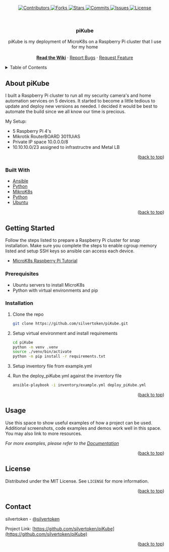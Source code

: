 <div id="top"></div>
<!--
*** Thanks for checking out the Best-README-Template. If you have a suggestion
*** that would make this better, please fork the repo and create a pull request
*** or simply open an issue with the tag "enhancement".
*** Don't forget to give the project a star!
*** Thanks again! Now go create something AMAZING! :D
-->

<p align="center">
	<a href="https://github.com/silvertoken/piKube/graphs/contributors">
    	<img src="https://shields.io/github/contributors/silvertoken/piKube.svg?style=plastic" alt="Contributors">
	</a>
	<a href="https://github.com/silvertoken/piKube/network/members">
    	<img src="https://shields.io/github/forks/silvertoken/piKube.svg?style=plastic" alt="Forks">
	</a>
	<a href="https://github.com/silvertoken/piKube/stargazers">
    	<img src="https://shields.io/github/stars/silvertoken/piKube.svg?style=plastic" alt="Stars">
	</a>
	<a href="https://github.com/silvertoken/piKube/pulse">
    	<img src="https://shields.io/github/commit-activity/m/silvertoken/piKube.svg?style=plastic" alt="Commits">
	</a>
	<a href="https://github.com/silvertoken/piKube/issues">
    	<img src="https://shields.io/github/issues/silvertoken/piKube.svg?style=plastic" alt="Issues">
	</a>
	<a href="https://github.com/silvertoken/piKube/blob/master/LICENSE">
    	<img src="https://shields.io/github/license/silvertoken/piKube.svg?style=plastic" alt="License">
	</a>
</p>

<!-- PROJECT LOGO -->
<br />
<div align="center">

  <h3 align="center">piKube</h3>

  <p align="center">
    piKube is my deployment of MicroK8s on a Raspberry Pi cluster that I use for my home
    <br />
    <br />
	<a href="https://github.com/silvertoken/piKube/wiki"><strong>Read the Wiki</strong></a>
	·
    <a href="https://github.com/silvertoken/piKube/issues">Report Bugs</a>
    ·
    <a href="https://github.com/silvertoken/piKube/issues">Request Feature</a>
  </p>
</div>

<!-- TABLE OF CONTENTS -->
<details>
  <summary>Table of Contents</summary>
  <ol>
    <li>
      <a href="#about-piKube">About piKube</a>
      <ul>
        <li><a href="#built-with">Built With</a></li>
      </ul>
    </li>
    <li>
      <a href="#getting-started">Getting Started</a>
      <ul>
        <li><a href="#prerequisites">Prerequisites</a></li>
        <li><a href="#installation">Installation</a></li>
      </ul>
    </li>
    <li><a href="#usage">Usage</a></li>
    <li><a href="#license">License</a></li>
    <li><a href="#contact">Contact</a></li>
  </ol>
</details>

<!-- ABOUT piKube -->
## About piKube

I built a Raspberry Pi cluster to run all my security camera's and home automation services on 5 devices.  It started to become a little tedious to update and deploy new versions as needed.  I decided it would be best to automate the build since we all know our time is precious.

My Setup:
* 5 Raspberry Pi 4's
* Mikrotik RouterBOARD 3011UiAS
* Private IP space 10.0.0.0/8
* 10.10.10.0/23 assigned to infrastructre and Metal LB

<p align="right">(<a href="#top">back to top</a>)</p>

### Built With

* [Ansible](https://www.ansible.com)
* [Python](https://www.python.org/)
* [MikroK8s](https://microk8s.io/)
* [Python](https://www.raspberrypi.org/)
* [Ubuntu](https://ubuntu.com/download/raspberry-pi)

<p align="right">(<a href="#top">back to top</a>)</p>

<!-- GETTING STARTED -->
## Getting Started

Follow the steps listed to prepare a Raspberry Pi cluster for snap installation.  Make sure you complete the steps to enable cgroup memory listed and setup SSH keys so ansible can access each device.

* [MicroK8s Raspberry Pi Tutorial](https://ubuntu.com/tutorials/how-to-kubernetes-cluster-on-raspberry-pi#1-overview)

### Prerequisites

* Ubuntu servers to install MicroK8s
* Python with virtual environments and pip

### Installation

1. Clone the repo
   ```sh
   git clone https://github.com/silvertoken/piKube.git
   ```
3. Setup virtual environment and install requirements
   ```sh
   cd piKube
   python -m venv .venv
   source ./venv/bin/activate
   python -m pip install -r requirements.txt
   ```
4. Setup inventory file from example.yml
   
5. Run the deploy_piKube.yml against the inventory file
   ```sh
   ansible-playbook -i inventory/example.yml deploy_piKube.yml
   ```

<p align="right">(<a href="#top">back to top</a>)</p>

<!-- USAGE EXAMPLES -->
## Usage

Use this space to show useful examples of how a project can be used. Additional screenshots, code examples and demos work well in this space. You may also link to more resources.

_For more examples, please refer to the [Documentation](https://github.com/silvertoken/hermes/wiki)_

<p align="right">(<a href="#top">back to top</a>)</p>

<!-- LICENSE -->
## License

Distributed under the MIT License. See `LICENSE` for more information.

<p align="right">(<a href="#top">back to top</a>)</p>

<!-- CONTACT -->
## Contact

silvertoken - [@silvertoken](https://github.com/silvertoken)

Project Link: [https://github.com/silvertoken/piKube](https://github.com/silvertoken/piKube)

<p align="right">(<a href="#top">back to top</a>)</p>

<!-- MARKDOWN LINKS & IMAGES -->
<!-- https://www.markdownguide.org/basic-syntax/#reference-style-links -->
[contributors-shield]: https://shields.io/github/contributors/silvertoken/piKube.svg?style=plastic
[contributors-url]: https://github.com/silvertoken/piKube/graphs/contributors
[forks-shield]: https://shields.io/github/forks/silvertoken/piKube.svg?style=plastic
[forks-url]: https://github.com/silvertoken/piKube/network/members
[stars-shield]: https://shields.io/github/stars/silvertoken/piKube.svg?style=plastic
[stars-url]: https://github.com/silvertoken/piKube/stargazers
[issues-shield]: https://shields.io/github/issues/silvertoken/piKube.svg?style=plastic
[issues-url]: https://github.com/silvertoken/piKube/issues
[license-shield]: https://shields.io/github/license/silvertoken/piKube.svg?style=plastic
[license-url]: https://github.com/silvertoken/piKube/blob/master/LICENSE.txt
[commits-shield]: https://shields.io/github/commit-activity/m/silvertoken/piKube.svg?style=plastic
[commits-url]: hhttps://github.com/silvertoken/piKube/pulse